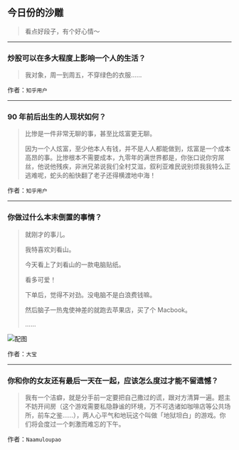 ## 今日份的沙雕

> 看点好段子，有个好心情～


 
---

### 炒股可以在多大程度上影响一个人的生活？

> 我对象，周一到周五，不穿绿色的衣服……


作者：`知乎用户`

---

### 90 年前后出生的人现状如何？

> 比惨是一件非常无聊的事，甚至比炫富更无聊。
> 
> 因为一个人炫富，至少他本人有钱，并不是人人都能做到，炫富是一个成本高昂的事。比惨根本不需要成本，九零年的满世界都是，你张口说你穷屌丝，他说他残疾，非洲兄弟说我们全村艾滋，叙利亚难民说别烦我我特么正逃难呢，蛇头的船快翻了老子还得横渡地中海！


作者：`知乎用户`

---

### 你做过什么本末倒置的事情？

> 就刚才的事儿。
> 
> 我特喜欢刘看山。
> 
> 今天看上了刘看山的一款电脑贴纸。
> 
> 看多可爱！
> 
> 下单后，觉得不对劲。没电脑不是白浪费钱嘛。
> 
> 然后脑子一热鬼使神差的就跑去苹果店，买了个 Macbook。
> 
> ......



![配图](http://pic2.zhimg.com/70/35b7f330f8e4b038c5e50861046c4bad_b.jpg)


作者：`大宝`

---

### 你和你的女友还有最后一天在一起，应该怎么度过才能不留遗憾？

> 我有一个洁癖，就是分手前一定要把自己撒过的谎，跟对方清算一遍。题主不妨开间房（这个游戏需要私隐静谧的环境，万不可选诸如咖啡店等公共场所，前车之鉴……），两人心平气和地玩这个叫做「地狱坦白」的游戏。你们将会度过一个刺激而难忘的下午。


作者：`Naamuloupao`